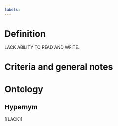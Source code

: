 ```yaml
---
labels: 
---
```


# Definition
LACK ABILITY TO READ AND WRITE.
# Criteria and general notes
# Ontology

## Hypernym
[[LACK]]